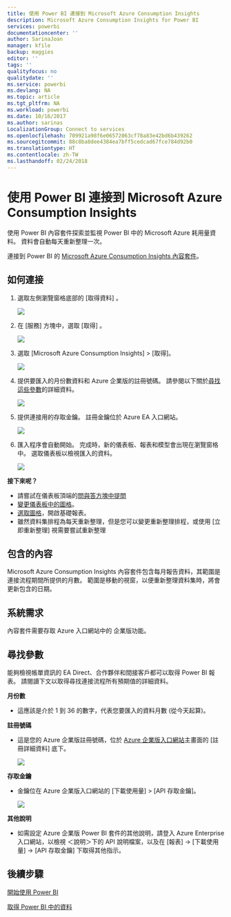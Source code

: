 ```yaml
---
title: 使用 Power BI 連接到 Microsoft Azure Consumption Insights
description: Microsoft Azure Consumption Insights for Power BI
services: powerbi
documentationcenter: ''
author: SarinaJoan
manager: kfile
backup: maggies
editor: ''
tags: ''
qualityfocus: no
qualitydate: ''
ms.service: powerbi
ms.devlang: NA
ms.topic: article
ms.tgt_pltfrm: NA
ms.workload: powerbi
ms.date: 10/16/2017
ms.author: sarinas
LocalizationGroup: Connect to services
ms.openlocfilehash: 709921a98f6e06572063cf78a83e42bd6b439262
ms.sourcegitcommit: 88c8ba8dee4384ea7bff5cedcad67fce784d92b0
ms.translationtype: HT
ms.contentlocale: zh-TW
ms.lasthandoff: 02/24/2018
---
```

# <a name="connect-to-microsoft-azure-consumption-insights-with-power-bi"></a>使用 Power BI 連接到 Microsoft Azure Consumption Insights
使用 Power BI 內容套件探索並監視 Power BI 中的 Microsoft Azure 耗用量資料。 資料會自動每天重新整理一次。

連接到 Power BI 的 [Microsoft Azure Consumption Insights 內容套件](https://app.powerbi.com/getdata/services/azureconsumption)。

## <a name="how-to-connect"></a>如何連接
1. 選取左側瀏覽窗格底部的 [取得資料]  。
   
    ![](media/service-connect-to-azure-consumption-insights/getdata.png)
2. 在 [服務]  方塊中，選取 [取得] 。
   
   ![](media/service-connect-to-azure-consumption-insights/services.png)
3. 選取 [Microsoft Azure Consumption Insights] \> [取得]。 
   
   ![](media/service-connect-to-azure-consumption-insights/mazureconsumption.png)
4. 提供要匯入的月份數資料和 Azure 企業版的註冊號碼。 請參閱以下關於[尋找這些參數](#FindingParams)的詳細資料。
   
    ![](media/service-connect-to-azure-consumption-insights/azureconsumptionparams.png)
5. 提供連接用的存取金鑰。 註冊金鑰位於 Azure EA 入口網站。 
   
    ![](media/service-connect-to-azure-consumption-insights/msazureconsumptioncreds.png)
6. 匯入程序會自動開始。 完成時，新的儀表板、報表和模型會出現在瀏覽窗格中。 選取儀表板以檢視匯入的資料。
   
   ![](media/service-connect-to-azure-consumption-insights/msazureconsumptiondashboard.png)

**接下來呢？**

* 請嘗試在儀表板頂端的[問與答方塊中提問](power-bi-q-and-a.md)
* [變更儀表板中的圖格](service-dashboard-edit-tile.md)。
* [選取圖格](service-dashboard-tiles.md)，開啟基礎報表。
* 雖然資料集排程為每天重新整理，但是您可以變更重新整理排程，或使用 [立即重新整理] 視需要嘗試重新整理

## <a name="whats-included"></a>包含的內容
Microsoft Azure Consumption Insights 內容套件包含每月報告資料，其範圍是連接流程期間所提供的月數。 範圍是移動的視窗，以便重新整理資料集時，將會更新包含的日期。

## <a name="system-requirements"></a>系統需求
內容套件需要存取 Azure 入口網站中的 企業版功能。 

<a name="FindingParams"></a>

## <a name="finding-parameters"></a>尋找參數
能夠檢視帳單資訊的 EA Direct、合作夥伴和間接客戶都可以取得 Power BI 報表。 請閱讀下文以取得尋找連接流程所有預期值的詳細資料。

**月份數**

* 這應該是介於 1 到 36 的數字，代表您要匯入的資料月數 (從今天起算)。

**註冊號碼**

* 這是您的 Azure 企業版註冊號碼，位於 [Azure 企業版入口網站](https://ea.azure.com/)主畫面的 [註冊詳細資料] 底下。
  
    ![](media/service-connect-to-azure-consumption-insights/params2.png)

**存取金鑰**

* 金鑰位在 Azure 企業版入口網站的 [下載使用量] > [API 存取金鑰]。
  
    ![](media/service-connect-to-azure-consumption-insights/creds2.png)

**其他說明**

* 如需設定 Azure 企業版 Power BI 套件的其他說明，請登入 Azure Enterprise 入口網站，以檢視 ＜說明＞下的 API 說明檔案，以及在 [報表] -> [下載使用量] -> [API 存取金鑰] 下取得其他指示。 

## <a name="next-steps"></a>後續步驟
[開始使用 Power BI](service-get-started.md)

[取得 Power BI 中的資料](service-get-data.md)

